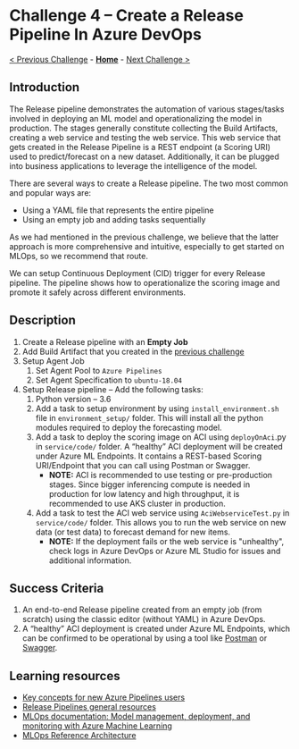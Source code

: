 # Challenge 4 – Create a Release Pipeline In Azure DevOps

[< Previous Challenge](./03-UnitTesting.md) - **[Home](../README.md)** - [Next Challenge >](./05-RetrainingAndEvaluation.md)


## Introduction

The Release pipeline demonstrates the automation of various stages/tasks involved in deploying an ML model and operationalizing the model in production. The stages generally constitute collecting the Build Artifacts, creating a web service and testing the web service. This web service that gets created in the Release Pipeline is a REST endpoint (a Scoring URI) used to predict/forecast on a new dataset. Additionally, it can be plugged into business applications to leverage the intelligence of the model.

There are several ways to create a Release pipeline. The two most common and popular ways are: 
-   Using a YAML file that represents the entire pipeline
-   Using an empty job and adding tasks sequentially

As we had mentioned in the previous challenge, we believe that the latter approach is more comprehensive and intuitive, especially to get started on MLOps, so we recommend that route.

We can setup Continuous Deployment (CID) trigger for every Release pipeline. The pipeline shows how to operationalize the scoring image and promote it safely across different environments.

## Description

1.  Create a Release pipeline with an **Empty Job**
1.  Add Build Artifact that you created in the [previous challenge](03-BuildPipeline.md)
1.  Setup Agent Job
    1.  Set Agent Pool to `Azure Pipelines`
    1.  Set Agent Specification to `ubuntu-18.04`
1.  Setup Release pipeline – Add the following tasks:
    1.  Python version – 3.6
    1.  Add a task to setup environment by using `install_environment.sh` file in `environment_setup/` folder. This will install all the python modules required to deploy the forecasting model.
    1.  Add a task to deploy the scoring image on ACI using `deployOnAci`.py in `service/code/` folder. A “healthy” ACI deployment will be created under Azure ML Endpoints. It contains a REST-based Scoring URI/Endpoint that you can call using Postman or Swagger. 
        -   **NOTE:** ACI is recommended to use testing or pre-production stages. Since bigger inferencing compute is needed in production for low latency and high throughput, it is recommended to use AKS cluster in production.
    1.  Add a task to test the ACI web service using `AciWebserviceTest.py` in `service/code/` folder. This allows you to run the web service on new data (or test data) to forecast demand for new items. 
        -   **NOTE:** If the deployment fails or the web service is "unhealthy", check logs in Azure DevOps or Azure ML Studio for issues and additional information.
 
## Success Criteria

1.  An end-to-end Release pipeline created from an empty job (from scratch) using the classic editor (without YAML) in Azure DevOps.
1.  A “healthy” ACI deployment is created under Azure ML Endpoints, which can be confirmed to be operational by using a tool like [Postman](https://www.postman.com) or [Swagger](https://swagger.io).

## Learning resources

-   [Key concepts for new Azure Pipelines users](<https://docs.microsoft.com/en-us/azure/devops/pipelines/get-started/key-pipelines-concepts?view=azure-devops>)
-   [Release Pipelines general resources](https://docs.microsoft.com/en-us/azure/devops/pipelines/release/?view=azure-devops)
-   [MLOps documentation: Model management, deployment, and monitoring with Azure Machine Learning](<https://docs.microsoft.com/en-us/azure/machine-learning/concept-model-management-and-deployment>)
-   [MLOps Reference Architecture](<https://docs.microsoft.com/en-us/azure/architecture/reference-architectures/ai/mlops-python>)
